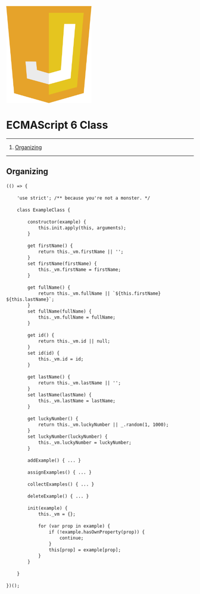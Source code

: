 <img src="../_images/javascript-badge.png" alt="JavaScript badge" title="JavaScript badge" height="260px"/>

# ECMAScript 6 Class

* * *

<!-- TOC -->

1. [Organizing](#organizing)

<!-- /TOC -->

* * *

<a id="markdown-organizing" name="organizing"></a>
## Organizing

    (() => {

        'use strict'; /** because you're not a monster. */

        class ExampleClass {

            constructor(example) {
                this.init.apply(this, arguments);
            }

            get firstName() {
                return this._vm.firstName || '';
            }
            set firstName(firstName) {
                this._vm.firstName = firstName;
            }

            get fullName() {
                return this._vm.fullName || `${this.firstName} ${this.lastName}`;
            }
            set fullName(fullName) {
                this._vm.fullName = fullName;
            }

            get id() {
                return this._vm.id || null;
            }
            set id(id) {
                this._vm.id = id;
            }

            get lastName() {
                return this._vm.lastName || '';
            }
            set lastName(lastName) {
                this._vm.lastName = lastName;
            }

            get luckyNumber() {
                return this._vm.luckyNumber || _.random(1, 1000);
            }
            set luckyNumber(luckyNumber) {
                this._vm.luckyNumber = luckyNumber;
            }

            addExample() { ... }

            assignExamples() { ... }

            collectExamples() { ... }

            deleteExample() { ... }

            init(example) {
                this._vm = {};

                for (var prop in example) {
                    if (!example.hasOwnProperty(prop)) {
                        continue;
                    }
                    this[prop] = example[prop];
                }
            }

        }

    })();
